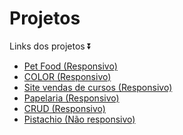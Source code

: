 # Projetos

Links dos projetos ⏬
<br>
<ul>
    <li><a href="https://petfood-9ss2.vercel.app/" target="_blank">Pet Food (Responsivo)</a></li>
    <li><a href="https://color-gamma.vercel.app/" target="_blank">COLOR (Responsivo)</a></li>
    <li><a href="https://cursos-z7f7.vercel.app/" target="_blank">Site vendas de cursos (Responsivo)</a></li>
    <li><a href="https://papelaria-site.vercel.app/" target="_blank">Papelaria (Responsivo)</a></li>
    <li><a href="https://crudd.vercel.app/" target="_blank">CRUD (Responsivo)</a></li>
    <li><a href="https://pistachio-olive.vercel.app/" target="_blank">Pistachio (Não responsivo)</a></li>
</ul>

